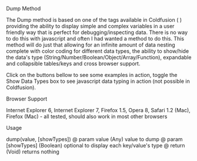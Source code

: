 Dump Method

The Dump method is based on one of the tags available in Coldfusion ( <cfdump>) providing the ability to display simple and complex variables in a user friendly way that is perfect for debugging/inspecting data. There is no way to do this with javascript and often I had wanted a method to do this. This method will do just that allowing for an infinite amount of data nesting complete with color coding for different data types, the ability to show/hide the data's type (String/Number/Boolean/Object/Array/Function), expandable and collapsible tables/keys and cross browser support.

Click on the buttons bellow to see some examples in action, toggle the Show Data Types box to see javascript data typing in action (not possible in Coldfusion).

Browser Support

Internet Explorer 6, Internet Explorer 7, Firefox 1.5, Opera 8, Safari 1.2 (Mac), Firefox (Mac) - all tested, should also work in most other browsers

Usage

dump(value, [showTypes]) 
@ param value (Any) value to dump 
@ param [showTypes] (Boolean) optional to display each key/value's type 
@ return (Void) returns nothing
